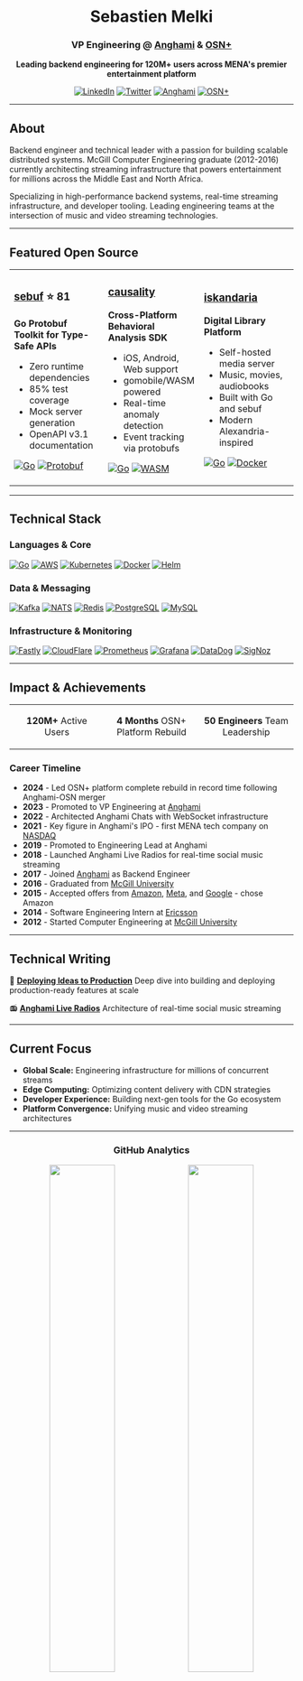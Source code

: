 <div align="center">

  # Sebastien Melki

  ### VP Engineering @ [Anghami](https://play.anghami.com) & [OSN+](https://osnplus.com)

  **Leading backend engineering for 120M+ users across MENA's premier entertainment platform**

  [![LinkedIn](https://img.shields.io/badge/LinkedIn-0077B5?style=flat-square&logo=linkedin&logoColor=white)](https://linkedin.com/in/sebastienmelki)
  [![Twitter](https://img.shields.io/badge/Twitter-1DA1F2?style=flat-square&logo=twitter&logoColor=white)](https://twitter.com/melkisebastien)
  [![Anghami](https://img.shields.io/badge/Anghami-FF0080?style=flat-square)](https://play.anghami.com)
  [![OSN+](https://img.shields.io/badge/OSN+-1a1a1a?style=flat-square)](https://osnplus.com)

</div>

---

## About

Backend engineer and technical leader with a passion for building scalable distributed systems. McGill Computer Engineering graduate (2012-2016) currently architecting streaming infrastructure that powers entertainment for millions across the Middle East and North Africa.

Specializing in high-performance backend systems, real-time streaming infrastructure, and developer tooling. Leading engineering teams at the intersection of music and video streaming technologies.

---

## Featured Open Source

<table>
<tr>
<td width="33%">

### [sebuf](https://github.com/SebastienMelki/sebuf) ⭐ 81

**Go Protobuf Toolkit for Type-Safe APIs**

- Zero runtime dependencies
- 85% test coverage
- Mock server generation
- OpenAPI v3.1 documentation

[![Go](https://img.shields.io/badge/Go-00ADD8?style=flat-square&logo=go&logoColor=white)](https://golang.org/)
[![Protobuf](https://img.shields.io/badge/Protobuf-336791?style=flat-square)](https://protobuf.dev/)

</td>
<td width="33%">

### [causality](https://github.com/SebastienMelki/causality)

**Cross-Platform Behavioral Analysis SDK**

- iOS, Android, Web support
- gomobile/WASM powered
- Real-time anomaly detection
- Event tracking via protobufs

[![Go](https://img.shields.io/badge/Go-00ADD8?style=flat-square&logo=go&logoColor=white)](https://golang.org/)
[![WASM](https://img.shields.io/badge/WASM-654FF0?style=flat-square&logo=webassembly&logoColor=white)](https://webassembly.org/)

</td>
<td width="33%">

### [iskandaria](https://github.com/SebastienMelki/iskandaria)

**Digital Library Platform**

- Self-hosted media server
- Music, movies, audiobooks
- Built with Go and sebuf
- Modern Alexandria-inspired

[![Go](https://img.shields.io/badge/Go-00ADD8?style=flat-square&logo=go&logoColor=white)](https://golang.org/)
[![Docker](https://img.shields.io/badge/Docker-2496ED?style=flat-square&logo=docker&logoColor=white)](https://docker.com/)

</td>
</tr>
</table>

---

## Technical Stack

### Languages & Core
[![Go](https://img.shields.io/badge/Go-00ADD8?style=flat-square&logo=go&logoColor=white)](https://golang.org/)
[![AWS](https://img.shields.io/badge/AWS-232F3E?style=flat-square&logo=amazonaws&logoColor=white)](https://aws.amazon.com/)
[![Kubernetes](https://img.shields.io/badge/Kubernetes-326CE5?style=flat-square&logo=kubernetes&logoColor=white)](https://kubernetes.io/)
[![Docker](https://img.shields.io/badge/Docker-2496ED?style=flat-square&logo=docker&logoColor=white)](https://docker.com/)
[![Helm](https://img.shields.io/badge/Helm-0F1689?style=flat-square&logo=helm&logoColor=white)](https://helm.sh/)

### Data & Messaging
[![Kafka](https://img.shields.io/badge/Kafka-231F20?style=flat-square&logo=apachekafka&logoColor=white)](https://kafka.apache.org/)
[![NATS](https://img.shields.io/badge/NATS-27AAE1?style=flat-square)](https://nats.io/)
[![Redis](https://img.shields.io/badge/Redis-DC382D?style=flat-square&logo=redis&logoColor=white)](https://redis.io/)
[![PostgreSQL](https://img.shields.io/badge/PostgreSQL-4169E1?style=flat-square&logo=postgresql&logoColor=white)](https://postgresql.org/)
[![MySQL](https://img.shields.io/badge/MySQL-4479A1?style=flat-square&logo=mysql&logoColor=white)](https://mysql.com/)

### Infrastructure & Monitoring
[![Fastly](https://img.shields.io/badge/Fastly-FF282D?style=flat-square)](https://fastly.com/)
[![CloudFlare](https://img.shields.io/badge/CloudFlare-F38020?style=flat-square&logo=cloudflare&logoColor=white)](https://cloudflare.com/)
[![Prometheus](https://img.shields.io/badge/Prometheus-E6522C?style=flat-square&logo=prometheus&logoColor=white)](https://prometheus.io/)
[![Grafana](https://img.shields.io/badge/Grafana-F46800?style=flat-square&logo=grafana&logoColor=white)](https://grafana.com/)
[![DataDog](https://img.shields.io/badge/DataDog-632CA6?style=flat-square&logo=datadog&logoColor=white)](https://datadoghq.com/)
[![SigNoz](https://img.shields.io/badge/SigNoz-F2542D?style=flat-square)](https://signoz.io/)

---

## Impact & Achievements

<div align="center">
<table>
<tr>
<td align="center" width="33%">

**120M+**
Active Users

</td>
<td align="center" width="33%">

**4 Months**
OSN+ Platform Rebuild

</td>
<td align="center" width="33%">

**50 Engineers**
Team Leadership

</td>
</tr>
</table>
</div>

### Career Timeline

- **2024** - Led OSN+ platform complete rebuild in record time following Anghami-OSN merger
- **2023** - Promoted to VP Engineering at [Anghami](https://anghami.com)
- **2022** - Architected Anghami Chats with WebSocket infrastructure
- **2021** - Key figure in Anghami's IPO - first MENA tech company on [NASDAQ](https://www.nasdaq.com/market-activity/stocks/angh)
- **2019** - Promoted to Engineering Lead at Anghami
- **2018** - Launched Anghami Live Radios for real-time social music streaming
- **2017** - Joined [Anghami](https://anghami.com) as Backend Engineer
- **2016** - Graduated from [McGill University](https://www.mcgill.ca)
- **2015** - Accepted offers from [Amazon](https://amazon.com), [Meta](https://meta.com), and [Google](https://google.com) - chose Amazon
- **2014** - Software Engineering Intern at [Ericsson](https://www.ericsson.com)
- **2012** - Started Computer Engineering at [McGill University](https://www.mcgill.ca)

---

## Technical Writing

📖 **[Deploying Ideas to Production](https://talks.anghami.com/deploying-ideas-to-production/)**
Deep dive into building and deploying production-ready features at scale

📻 **[Anghami Live Radios](https://talks.anghami.com/anghami-live-radios/)**
Architecture of real-time social music streaming

---

## Current Focus

- **Global Scale:** Engineering infrastructure for millions of concurrent streams
- **Edge Computing:** Optimizing content delivery with CDN strategies
- **Developer Experience:** Building next-gen tools for the Go ecosystem
- **Platform Convergence:** Unifying music and video streaming architectures

---

<div align="center">

### GitHub Analytics

<img src="https://github-readme-stats.vercel.app/api?username=SebastienMelki&show_icons=true&theme=github_dark&hide_border=true&bg_color=0D1117&text_color=C9D1D9&icon_color=58A6FF" width="48%" />
<img src="https://github-readme-streak-stats.herokuapp.com/?user=SebastienMelki&theme=github-dark-blue&hide_border=true&background=0D1117" width="48%" />

</div>

---

<div align="center">

  ### Let's Connect

  **Open to collaborating on high-impact projects in streaming, distributed systems, and developer tools**

  [![LinkedIn](https://img.shields.io/badge/Connect_on_LinkedIn-0077B5?style=for-the-badge&logo=linkedin&logoColor=white)](https://linkedin.com/in/sebastienmelki)

</div>